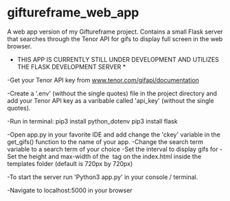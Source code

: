 # giftureframe_web_app
A web app version of my Giftureframe project.  Contains a small Flask server that searches through the Tenor API for gifs to display full screen in the web browser.

* THIS APP IS CURRENTLY STILL UNDER DEVELOPMENT AND UTILIZES THE FLASK DEVELOPMENT SERVER *

-Get your Tenor API key from www.tenor.com/gifapi/documentation

-Create a '.env' (without the single quotes) file in the project directory and add your Tenor API key as a varibable called 'api_key' (without the single quotes).

-Run in terminal:
  pip3 install python_dotenv
  pip3 install flask

-Open app.py in your favorite IDE and add change the 'ckey' variable in the get_gifs() function to the name of your app.
-Change the search term variable to a search term of your choice
-Set the interval to display gifs for
-Set the height and max-width of the <img> tag on the index.html inside the templates folder (default is 720px by 720px)

-To start the server run 'Python3 app.py' in your console / terminal.

-Navigate to localhost:5000 in your browser
